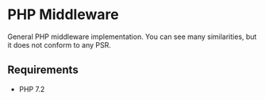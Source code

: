 PHP Middleware
=================

General PHP middleware implementation. You can see many similarities, but it does not conform to any PSR.

Requirements
------------

- PHP 7.2
